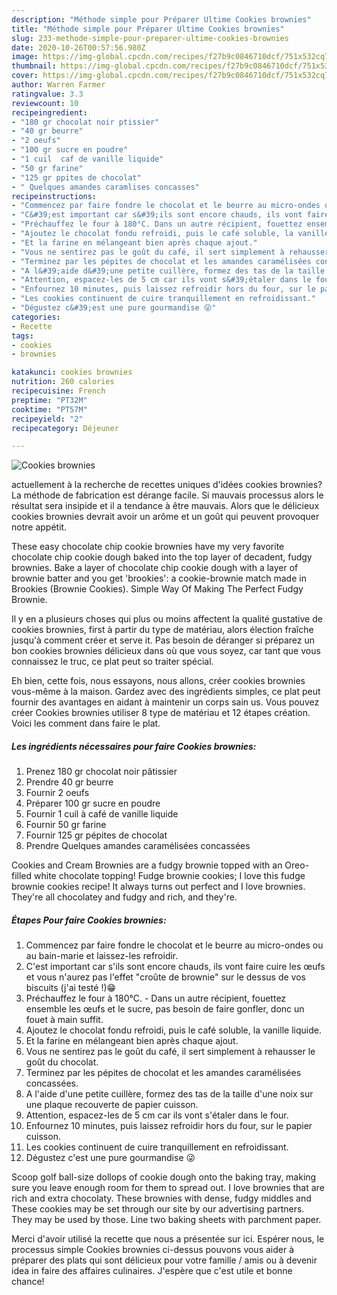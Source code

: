 ```yaml
---
description: "Méthode simple pour Préparer Ultime Cookies brownies"
title: "Méthode simple pour Préparer Ultime Cookies brownies"
slug: 233-methode-simple-pour-preparer-ultime-cookies-brownies
date: 2020-10-26T00:57:56.980Z
image: https://img-global.cpcdn.com/recipes/f27b9c0846710dcf/751x532cq70/cookies-brownies-photo-principale-de-la-recette.jpg
thumbnail: https://img-global.cpcdn.com/recipes/f27b9c0846710dcf/751x532cq70/cookies-brownies-photo-principale-de-la-recette.jpg
cover: https://img-global.cpcdn.com/recipes/f27b9c0846710dcf/751x532cq70/cookies-brownies-photo-principale-de-la-recette.jpg
author: Warren Farmer
ratingvalue: 3.3
reviewcount: 10
recipeingredient:
- "180 gr chocolat noir ptissier"
- "40 gr beurre"
- "2 oeufs"
- "100 gr sucre en poudre"
- "1 cuil  caf de vanille liquide"
- "50 gr farine"
- "125 gr ppites de chocolat"
- " Quelques amandes caramlises concasses"
recipeinstructions:
- "Commencez par faire fondre le chocolat et le beurre au micro-ondes ou au bain-marie et laissez-les refroidir."
- "C&#39;est important car s&#39;ils sont encore chauds, ils vont faire cuire les œufs et vous n&#39;aurez pas l&#39;effet &#34;croûte de brownie&#34; sur le dessus de vos biscuits (j&#39;ai testé !)😁"
- "Préchauffez le four à 180°C. Dans un autre récipient, fouettez ensemble les œufs et le sucre, pas besoin de faire gonfler, donc un fouet à main suffit."
- "Ajoutez le chocolat fondu refroidi, puis le café soluble, la vanille liquide."
- "Et la farine en mélangeant bien après chaque ajout."
- "Vous ne sentirez pas le goût du café, il sert simplement à rehausser le goût du chocolat."
- "Terminez par les pépites de chocolat et les amandes caramélisées concassées."
- "A l&#39;aide d&#39;une petite cuillère, formez des tas de la taille d&#39;une noix sur une plaque recouverte de papier cuisson."
- "Attention, espacez-les de 5 cm car ils vont s&#39;étaler dans le four."
- "Enfournez 10 minutes, puis laissez refroidir hors du four, sur le papier cuisson."
- "Les cookies continuent de cuire tranquillement en refroidissant."
- "Dégustez c&#39;est une pure gourmandise 😜"
categories:
- Recette
tags:
- cookies
- brownies

katakunci: cookies brownies 
nutrition: 260 calories
recipecuisine: French
preptime: "PT32M"
cooktime: "PT57M"
recipeyield: "2"
recipecategory: Déjeuner

---
```



![Cookies brownies](https://img-global.cpcdn.com/recipes/f27b9c0846710dcf/751x532cq70/cookies-brownies-photo-principale-de-la-recette.jpg)

actuellement à la recherche de recettes uniques d'idées cookies brownies? La méthode de fabrication est dérange facile. Si mauvais processus alors le résultat sera insipide et il a tendance à être mauvais. Alors que le délicieux cookies brownies devrait avoir un arôme et un goût qui peuvent provoquer notre appétit.

These easy chocolate chip cookie brownies have my very favorite chocolate chip cookie dough baked into the top layer of decadent, fudgy brownies. Bake a layer of chocolate chip cookie dough with a layer of brownie batter and you get &#39;brookies&#39;: a cookie-brownie match made in Brookies (Brownie Cookies). Simple Way Of Making The Perfect Fudgy Brownie.

Il y en a plusieurs choses qui plus ou moins affectent la qualité gustative de cookies brownies, first à partir du type de matériau, alors élection fraîche jusqu'à comment créer et serve it. Pas besoin de déranger si préparez un bon cookies brownies délicieux dans où que vous soyez, car tant que vous connaissez le truc, ce plat peut so traiter spécial.


Eh bien, cette fois, nous essayons, nous allons, créer cookies brownies vous-même à la maison. Gardez avec des ingrédients simples, ce plat peut fournir des avantages en aidant à maintenir un corps sain us. Vous pouvez créer Cookies brownies utiliser 8 type de matériau et 12 étapes création. Voici les comment dans faire le plat.

<!--inarticleads1-->

##### Les ingrédients nécessaires pour faire Cookies brownies:

1. Prenez 180 gr chocolat noir pâtissier
1. Prendre 40 gr beurre
1. Fournir 2 oeufs
1. Préparer 100 gr sucre en poudre
1. Fournir 1 cuil à café de vanille liquide
1. Fournir 50 gr farine
1. Fournir 125 gr pépites de chocolat
1. Prendre  Quelques amandes caramélisées concassées


Cookies and Cream Brownies are a fudgy brownie topped with an Oreo-filled white chocolate topping! Fudge brownie cookies; I love this fudge brownie cookies recipe! It always turns out perfect and I love brownies. They&#39;re all chocolatey and fudgy and rich, and they&#39;re. 

<!--inarticleads2-->

##### Étapes Pour faire Cookies brownies:

1. Commencez par faire fondre le chocolat et le beurre au micro-ondes ou au bain-marie et laissez-les refroidir.
1. C&#39;est important car s&#39;ils sont encore chauds, ils vont faire cuire les œufs et vous n&#39;aurez pas l&#39;effet &#34;croûte de brownie&#34; sur le dessus de vos biscuits (j&#39;ai testé !)😁
1. Préchauffez le four à 180°C. - Dans un autre récipient, fouettez ensemble les œufs et le sucre, pas besoin de faire gonfler, donc un fouet à main suffit.
1. Ajoutez le chocolat fondu refroidi, puis le café soluble, la vanille liquide.
1. Et la farine en mélangeant bien après chaque ajout.
1. Vous ne sentirez pas le goût du café, il sert simplement à rehausser le goût du chocolat.
1. Terminez par les pépites de chocolat et les amandes caramélisées concassées.
1. A l&#39;aide d&#39;une petite cuillère, formez des tas de la taille d&#39;une noix sur une plaque recouverte de papier cuisson.
1. Attention, espacez-les de 5 cm car ils vont s&#39;étaler dans le four.
1. Enfournez 10 minutes, puis laissez refroidir hors du four, sur le papier cuisson.
1. Les cookies continuent de cuire tranquillement en refroidissant.
1. Dégustez c&#39;est une pure gourmandise 😜


Scoop golf ball-size dollops of cookie dough onto the baking tray, making sure you leave enough room for them to spread out. I love brownies that are rich and extra chocolaty. These brownies with dense, fudgy middles and These cookies may be set through our site by our advertising partners. They may be used by those. Line two baking sheets with parchment paper. 


Merci d'avoir utilisé la recette que nous a présentée sur ici. Espérer nous, le processus simple Cookies brownies ci-dessus pouvons vous aider à préparer des plats qui sont délicieux pour votre famille / amis ou à devenir idea in faire des affaires culinaires. J'espère que c'est utile et bonne chance!
